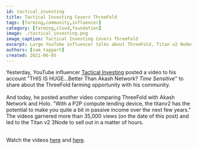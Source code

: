 ```yaml
---
id: tactical_investing
title: Tactical Investing Covers ThreeFold
tags: [farming,community,influencer]
category: [farming,cloud,foundation]
image: ./tactical_investing.png
image_caption: Tactical Investing Covers ThreeFold
excerpt: Large YouTube influencer talks about ThreeFold, Titan v2 Nodes Sell Out!
authors: [sam_taggart]
created: 2021-06-05
---
```


Yesterday, YouTube influencer [Tactical Investing](https://www.youtube.com/channel/UCPRC2wIfZtAlzCa_6iKE46w) posted a video to his account "THIS IS HUGE...Better Than Akash Network? *Time Sensitive*" to share about the ThreeFold farming opportunity with his community.
<br/>
<br/>
And today, he posted another video comparing ThreeFold with Akash Network and Holo. "With a P2P compute lending device, the titanv2 has the potential to make you quite a bit in passive income over the next few years." The videos garnered more than 35,000 views (on the date of this post) and led to the Titan v2 3Node to sell out in a matter of hours.
<br/>
<br/>

Watch the videos [here](https://www.youtube.com/watch?v=2ndSPsnRz3U) and [here](https://www.youtube.com/watch?v=nLfwJNCwnE0).
